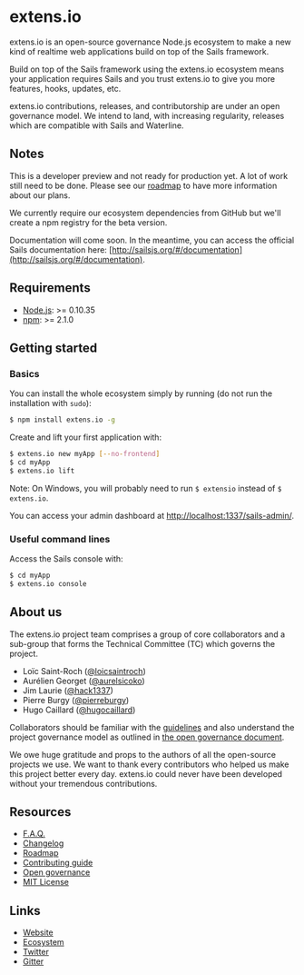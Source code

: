 # extens.io

extens.io is an open-source governance Node.js ecosystem to make a new kind of realtime web applications build on top of the Sails framework.

Build on top of the Sails framework using the extens.io ecosystem means your application requires Sails and you trust extens.io to give you more features, hooks, updates, etc.

extens.io contributions, releases, and contributorship are under an open governance model. We intend to land, with increasing regularity, releases which are compatible with Sails and Waterline.


## Notes

This is a developer preview and not ready for production yet. A lot of work still need to be done. Please see our [roadmap](ROADMAP.md) to have more information about our plans.

We currently require our ecosystem dependencies from GitHub but we'll create a npm registry for the beta version.

Documentation will come soon. In the meantime, you can access the official Sails documentation here: [http://sailsjs.org/#/documentation](http://sailsjs.org/#/documentation).


## Requirements

- [Node.js](http://nodejs.org/): >= 0.10.35
- [npm](https://www.npmjs.com/): >= 2.1.0


## Getting started

### Basics

You can install the whole ecosystem simply by running (do not run the installation with `sudo`):

```bash
$ npm install extens.io -g
```

Create and lift your first application with:

```bash
$ extens.io new myApp [--no-frontend]
$ cd myApp
$ extens.io lift
```

Note: On Windows, you will probably need to run `$ extensio` instead of `$ extens.io`.

You can access your admin dashboard at [http://localhost:1337/sails-admin/](http://localhost:1337/sails-admin/).


### Useful command lines

Access the Sails console with:

```bash
$ cd myApp
$ extens.io console
```


## About us

The extens.io project team comprises a group of core collaborators and a sub-group that forms the Technical Committee (TC) which governs the project.

- Loïc Saint-Roch ([@loicsaintroch](https://github.com/loicsaintroch))
- Aurélien Georget ([@aurelsicoko](https://github.com/aurelsicoko))
- Jim Laurie ([@hack1337](https://github.com/hack1337))
- Pierre Burgy ([@pierreburgy](https://github.com/pierreburgy))
- Hugo Caillard ([@hugocaillard](https://github.com/hugocaillard))

Collaborators should be familiar with the [guidelines](CONTRIBUTING.md) and also understand the project governance model as outlined in [the open governance document](GOVERNANCE.md).

We owe huge gratitude and props to the authors of all the open-source projects we use. We want to thank every contributors who helped us make this project better every day. extens.io could never have been developed without your tremendous contributions.


## Resources

- [F.A.Q.](FAQ.md)
- [Changelog](CHANGELOG.md)
- [Roadmap](ROADMAP.md)
- [Contributing guide](CONTRIBUTING.md)
- [Open governance](GOVERNANCE.md)
- [MIT License](LICENSE.md)


## Links

- [Website](http://extens.io/)
- [Ecosystem](https://github.com/extensdotio)
- [Twitter](https://twitter.com/extensdotio)
- [Gitter](https://gitter.im/extensdotio/extens.io)
